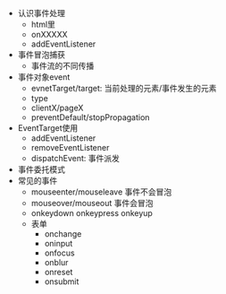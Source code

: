 - 认识事件处理
  - html里
  - onXXXXX
  - addEventListener
- 事件冒泡捕获
  - 事件流的不同传播
- 事件对象event
  - evnetTarget/target: 当前处理的元素/事件发生的元素
  - type
  - clientX/pageX
  - preventDefault/stopPropagation
- EventTarget使用
  - addEventListener
  - removeEventListener
  - dispatchEvent: 事件派发
- 事件委托模式
- 常见的事件
  - mouseenter/mouseleave 事件不会冒泡
  - mouseover/mouseout  事件会冒泡
  - onkeydown onkeypress onkeyup
  - 表单
    - onchange
    - oninput
    - onfocus
    - onblur
    - onreset
    - onsubmit